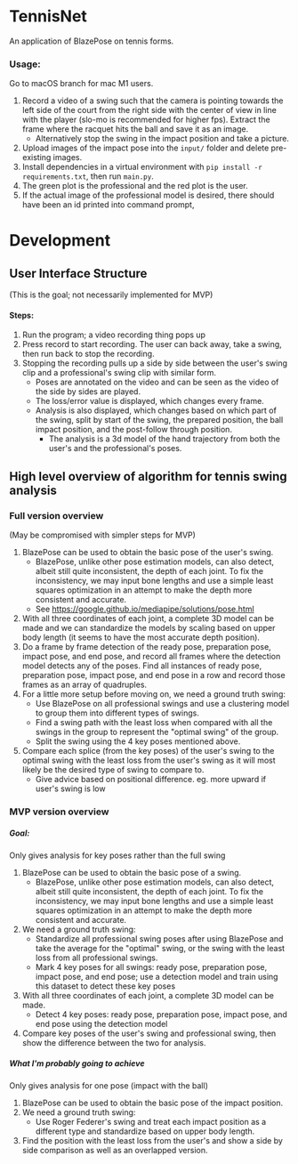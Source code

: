 # TennisNet
 
An application of BlazePose on tennis forms.

### Usage:

Go to macOS branch for mac M1 users.

1.  Record a video of a swing such that the camera is pointing towards the left side of the court from the right side with the center of view in line with the player (slo-mo is recommended for higher fps). Extract the frame where the racquet hits the ball and save it as an image.
	-  Alternatively stop the swing in the impact position and take a picture.
2.  Upload images of the impact pose into the `input/` folder and delete pre-existing images.
3.  Install dependencies in a virtual environment with `pip install -r requirements.txt`, then run `main.py`.
4.  The green plot is the professional and the red plot is the user.
5.	If the actual image of the professional model is desired, there should have been an id printed into command prompt, 
	

# Development

## User Interface Structure

(This is the goal; not necessarily implemented for MVP)

#### Steps:
1.  Run the program; a video recording thing pops up
2.  Press record to start recording. The user can back away, take a swing, then run back to stop the recording.
3.  Stopping the recording pulls up a side by side between the user's swing clip and a professional's swing clip with similar form.
    -  Poses are annotated on the video and can be seen as the video of the side by sides are played.
    -  The loss/error value is displayed, which changes every frame.
    -  Analysis is also displayed, which changes based on which part of the swing, split by start of the swing, the prepared position, the ball impact position, and the post-follow through position.
       -  The analysis is a 3d model of the hand trajectory from both the user's and the professional's poses.

## High level overview of algorithm for tennis swing analysis

### Full version overview

(May be compromised with simpler steps for MVP)

1.  BlazePose can be used to obtain the basic pose of the user's swing.
    -  BlazePose, unlike other pose estimation models, can also detect, albeit still quite inconsistent, the depth of each joint. To fix the inconsistency, we may input bone lengths and use a simple least squares optimization in an attempt to make the depth more consistent and accurate.
	-  See https://google.github.io/mediapipe/solutions/pose.html
2.  With all three coordinates of each joint, a complete 3D model can be made and we can standardize the models by scaling based on upper body length (it seems to have the most accurate depth position).
3.  Do a frame by frame detection of the ready pose, preparation pose, impact pose, and end pose, and record all frames where the detection model detects any of the poses. Find all instances of ready pose, preparation pose, impact pose, and end pose in a row and record those frames as an array of quadruples.
4.  For a little more setup before moving on, we need a ground truth swing:
    -  Use BlazePose on all professional swings and use a clustering model to group them into different types of swings.
	-  Find a swing path with the least loss when compared with all the swings in the group to represent the "optimal swing" of the group.
    -  Split the swing using the 4 key poses mentioned above.
5.  Compare each splice (from the key poses) of the user's swing to the optimal swing with the least loss from the user's swing as it will most likely be the desired type of swing to compare to.
    -  Give advice based on positional difference. eg. more upward if user's swing is low

### MVP version overview

##### Goal:

Only gives analysis for key poses rather than the full swing

1.  BlazePose can be used to obtain the basic pose of a swing.
    -  BlazePose, unlike other pose estimation models, can also detect, albeit still quite inconsistent, the depth of each joint. To fix the inconsistency, we may input bone lengths and use a simple least squares optimization in an attempt to make the depth more consistent and accurate.
2.  We need a ground truth swing:
    -  Standardize all professional swing poses after using BlazePose and take the average for the "optimal" swing, or the swing with the least loss from all professional swings.
    -  Mark 4 key poses for all swings: ready pose, preparation pose, impact pose, and end pose; use a detection model and train using this dataset to detect these key poses
3.  With all three coordinates of each joint, a complete 3D model can be made.
    -  Detect 4 key poses: ready pose, preparation pose, impact pose, and end pose using the detection model
4.  Compare key poses of the user's swing and professional swing, then show the difference between the two for analysis.

##### What I'm probably going to achieve

Only gives analysis for one pose (impact with the ball)

1.  BlazePose can be used to obtain the basic pose of the impact position.
2.  We need a ground truth swing:
    -  Use Roger Federer's swing and treat each impact position as a different type and standardize based on upper body length.
3.  Find the position with the least loss from the user's and show a side by side comparison as well as an overlapped version.
